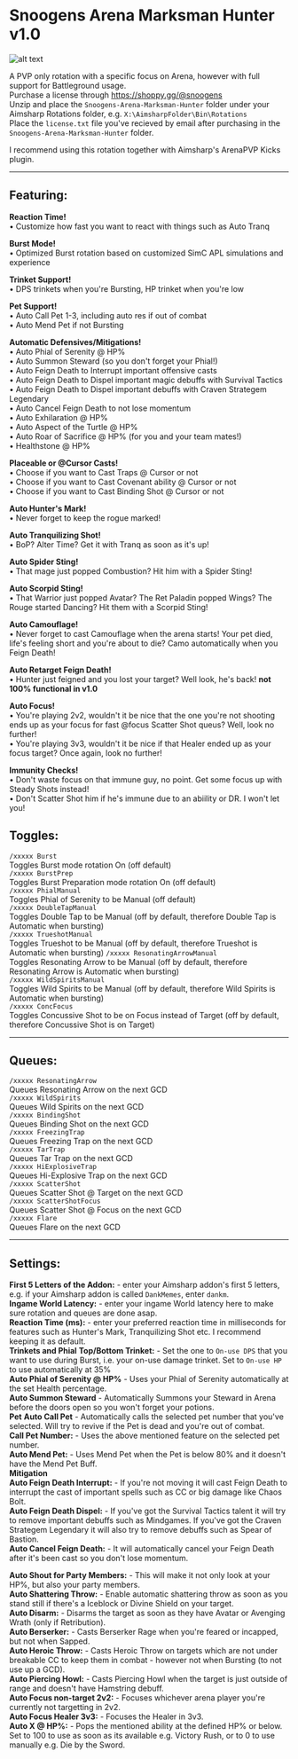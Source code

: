 # Snoogens Arena Marksman Hunter v1.0  
![alt text](https://i.imgur.com/nbkVBnF.png)  

A PVP only rotation with a specific focus on Arena, however with full support for Battleground usage.  
Purchase a license through https://shoppy.gg/@snoogens  
Unzip and place the `Snoogens-Arena-Marksman-Hunter` folder under your Aimsharp Rotations folder, e.g. `X:\AimsharpFolder\Bin\Rotations`  
Place the `license.txt` file you've recieved by email after purchasing in the `Snoogens-Arena-Marksman-Hunter` folder.  

I recommend using this rotation together with Aimsharp's ArenaPVP Kicks plugin.  

***

## Featuring:  
**Reaction Time!**  
•	Customize how fast you want to react with things such as Auto Tranq  

**Burst Mode!**  
•	Optimized Burst rotation based on customized SimC APL simulations and experience  

**Trinket Support!**  
•	DPS trinkets when you're Bursting, HP trinket when you're low  

**Pet Support!**  
•	Auto Call Pet 1-3, including auto res if out of combat  
•	Auto Mend Pet if not Bursting  

**Automatic Defensives/Mitigations!**  
•	Auto Phial of Serenity @ HP%  
•	Auto Summon Steward (so you don't forget your Phial!)  
•	Auto Feign Death to Interrupt important offensive casts  
•	Auto Feign Death to Dispel important magic debuffs with Survival Tactics  
•	Auto Feign Death to Dispel important debuffs with Craven Strategem Legendary  
•	Auto Cancel Feign Death to not lose momentum  
•	Auto Exhilaration @ HP%  
•	Auto Aspect of the Turtle @ HP%  
•	Auto Roar of Sacrifice @ HP% (for you and your team mates!)  
•	Healthstone @ HP%  

**Placeable or @Cursor Casts!**  
• Choose if you want to Cast Traps @ Cursor or not  
• Choose if you want to Cast Covenant ability @ Cursor or not  
• Choose if you want to Cast Binding Shot @ Cursor or not  

**Auto Hunter's Mark!**  
• Never forget to keep the rogue marked!  

**Auto Tranquilizing Shot!**  
• BoP? Alter Time? Get it with Tranq as soon as it's up!  

**Auto Spider Sting!**  
• That mage just popped Combustion? Hit him with a Spider Sting!  

**Auto Scorpid Sting!**  
• That Warrior just popped Avatar? The Ret Paladin popped Wings? The Rouge started Dancing? Hit them with a Scorpid Sting!  

**Auto Camouflage!**  
• Never forget to cast Camouflage when the arena starts! Your pet died, life's feeling short and you're about to die? Camo automatically when you Feign Death!  

**Auto Retarget Feign Death!**  
• Hunter just feigned and you lost your target? Well look, he's back! **not 100% functional in v1.0**  

**Auto Focus!**  
• You're playing 2v2, wouldn't it be nice that the one you're not shooting ends up as your focus for fast @focus Scatter Shot queus? Well, look no further!  
• You're playing 3v3, wouldn't it be nice if that Healer ended up as your focus target? Once again, look no further!  

**Immunity Checks!**  
• Don't waste focus on that immune guy, no point. Get some focus up with Steady Shots instead!  
• Don't Scatter Shot him if he's immune due to an abiility or DR. I won't let you!  

## Toggles:  
`/xxxxx Burst`  
Toggles Burst mode rotation On (off default)  
`/xxxxx BurstPrep`  
Toggles Burst Preparation mode rotation On (off default)  
`/xxxxx PhialManual`  
Toggles Phial of Serenity to be Manual (off default)  
`/xxxxx DoubleTapManual`  
Toggles Double Tap to be Manual (off by default, therefore Double Tap is Automatic when bursting)  
`/xxxxx TrueshotManual`  
Toggles Trueshot to be Manual (off by default, therefore Trueshot is Automatic when bursting) 
`/xxxxx ResonatingArrowManual`  
Toggles Resonating Arrow to be Manual (off by default, therefore Resonating Arrow is Automatic when bursting)  
`/xxxxx WildSpiritsManual`  
Toggles Wild Spirits to be Manual (off by default, therefore Wild Spirits is Automatic when bursting)  
`/xxxxx ConcFocus`  
Toggles Concussive Shot to be on Focus instead of Target (off by default, therefore Concussive Shot is on Target)  

***

## Queues:    

`/xxxxx ResonatingArrow`  
Queues Resonating Arrow on the next GCD  
`/xxxxx WildSpirits`  
Queues Wild Spirits on the next GCD  
`/xxxxx BindingShot`  
Queues Binding Shot on the next GCD  
`/xxxxx FreezingTrap`  
Queues Freezing Trap on the next GCD  
`/xxxxx TarTrap`  
Queues Tar Trap on the next GCD  
`/xxxxx HiExplosiveTrap`  
Queues Hi-Explosive Trap on the next GCD  
`/xxxxx ScatterShot`  
Queues Scatter Shot @ Target on the next GCD  
`/xxxxx ScatterShotFocus`  
Queues Scatter Shot @ Focus on the next GCD  
`/xxxxx Flare`  
Queues Flare on the next GCD  

***

## Settings:  
**First 5 Letters of the Addon:** - enter your Aimsharp addon's first 5 letters, e.g. if your Aimsharp addon is called `DankMemes`, enter `dankm`.  
**Ingame World Latency:** - enter your ingame World latency here to make sure rotation and queues are done asap.  
**Reaction Time (ms):** - enter your preferred reaction time in milliseconds for features such as Hunter's Mark, Tranquilizing Shot etc. I recommend keeping it as default.  
**Trinkets and Phial**
**Top/Bottom Trinket:** - Set the one to `On-use DPS` that you want to use during Burst, i.e. your on-use damage trinket. Set to `On-use HP` to use automatically at 35%  
**Auto Phial of Serenity @ HP%** - Uses your Phial of Serenity automatically at the set Health percentage.  
**Auto Summon Steward** - Automatically Summons your Steward in Arena before the doors open so you won't forget your potions.  
**Pet**
**Auto Call Pet** - Automatically calls the selected pet number that you've selected. Will try to revive if the Pet is dead and you're out of combat.  
**Call Pet Number:** - Uses the above mentioned feature on the selected pet number.  
**Auto Mend Pet:** - Uses Mend Pet when the Pet is below 80% and it doesn't have the Mend Pet Buff.  
**Mitigation**  
**Auto Feign Death Interrupt:** - If you're not moving it will cast Feign Death to interrupt the cast of important spells such as CC or big damage like Chaos Bolt.  
**Auto Feign Death Dispel:** - If you've got the Survival Tactics talent it will try to remove important debuffs such as Mindgames. If you've got the Craven Strategem Legendary it will also try to remove debuffs such as Spear of Bastion.  
**Auto Cancel Feign Death:** - It will automatically cancel your Feign Death after it's been cast so you don't lose momentum.  

**Auto Shout for Party Members:** - This will make it not only look at your HP%, but also your party members.  
**Auto Shattering Throw:** - Enable automatic shattering throw as soon as you stand still if there's a Iceblock or Divine Shield on your target.  
**Auto Disarm:** - Disarms the target as soon as they have Avatar or Avenging Wrath (only if Retribution).  
**Auto Berserker:** - Casts Berserker Rage when you're feared or incapped, but not when Sapped.  
**Auto Heroic Throw:** - Casts Heroic Throw on targets which are not under breakable CC to keep them in combat - however not when Bursting (to not use up a GCD).  
**Auto Piercing Howl:** - Casts Piercing Howl when the target is just outside of range and doesn't have Hamstring debuff.  
**Auto Focus non-target 2v2:** - Focuses whichever arena player you're currently not targetting in 2v2.  
**Auto Focus Healer 3v3:** - Focuses the Healer in 3v3.  
**Auto X @ HP%:** - Pops the mentioned ability at the defined HP% or below. Set to 100 to use as soon as its available e.g. Victory Rush, or to 0 to use manually e.g. Die by the Sword.  
